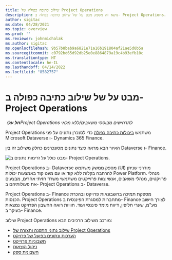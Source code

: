 ```yaml
---
title: שילוב כתיבה כפולה של Project Operations
description: נושא זה מספק מבט על של שילוב כתיבה כפולה ב- Project Operations.
author: sigitac
ms.date: 04/28/2021
ms.topic: overview
ms.prod: ''
ms.reviewer: johnmichalak
ms.author: sigitac
ms.openlocfilehash: 9b57b8bab9a6821e71a16b191804af21ae5d0b5a
ms.sourcegitcommit: c0792bd65d92db25e0e8864879a19c4b93efb10c
ms.translationtype: HT
ms.contentlocale: he-IL
ms.lasthandoff: 04/14/2022
ms.locfileid: "8582757"
---
```

# <a name="project-operations-dual-write-integration-overview"></a>מבט על של שילוב כתיבה כפולה ב- Project Operations

_**חל על:** ‏Project Operations לתרחישים מבוססי משאבים/ללא מלאי_

Project Operations משתמש [ביכולות כתיבה כפולה](/dynamics365/fin-ops-core/dev-itpro/data-entities/dual-write/dual-write-home-page) כדי לסנכרן נתונים על פני Microsoft Dataverse ו- Dynamics 365 Finance.

האיור הבא מראה כיצד נתונים מסונכרנים כחלק משילוב זה בין Dataverse ו- Finance.

![מבט כולל על זרימות נתונים ב- Project Operations.](./media/ProjectOperationsFlows.jpg)

Project Operations ב- Dataverse מספק ממשק משתמש (UI) מודרני שניתן להרחבה בקלות ללא קוד או עם מעט קוד באמצעות יכולות Power Platform. מנהלי פרויקטים, מנהלי משאבים, אנשי צוות פרוייקטים משתמשי משרד חזיתי אחרים, מבצעים את פעולותיהם ב- Project Operations ב- Dataverse.

Project Operations ב- Finance מספקת תמיכה בחשבונאות פרויקט ובהכרת הכנסות. Project Operations מתחברות למסגרת הפיננסית ב- Finance לצורך חישוב מע"מ, שערי חליפין, דיווח מימד פיננסי ועוד. חוויות רואה החשבון הפרויקט נמצאות בעיקר ב- Finance.

שילוב Project Operations מורכב משילוב הרכיבים הבא:


- [שילוב נתוני התקנה ותצורה של Project Operations](resource-dual-write-setup-integration.md) 
- [הערכות ונתונים בפועל של פרויקט](resource-dual-write-estimates-actuals.md)
- [חשבוניות פרוייקט](resource-dual-write-project-invoice.md)
- [ניהול הוצאות](resource-dual-write-expense.md)
- [חשבונית ספק](resource-dual-write-vendor-invoice.md)
